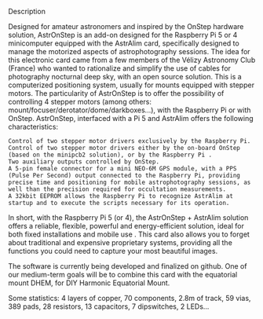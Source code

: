 Description

Designed for amateur astronomers and inspired by the OnStep hardware solution, AstrOnStep is an add-on designed for the Raspberry Pi 5 or 4 minicomputer equipped with the AstrAlim card, specifically designed to manage the motorized aspects of astrophotography sessions. The idea for this electronic card came from a few members of the Vélizy Astronomy Club (France) who wanted to rationalize and simplify the use of cables for photography nocturnal deep sky, with an open source solution.
This is a computerized positioning system, usually for mounts equipped with stepper motors. The particularity of AstrOnStep is to offer the possibility of controlling 4 stepper motors (among others: mount/focuser/derotator/dome/darkboxes...), with the Raspberry Pi or with OnStep. AstrOnStep, interfaced with a Pi 5 and AstrAlim offers the following characteristics:

    Control of two stepper motor drivers exclusively by the Raspberry Pi.
    Control of two stepper motor drivers either by the on-board OnStep (based on the minipcb2 solution), or by the Raspberry Pi .
    Two auxiliary outputs controlled by OnStep.
    A 5-pin female connector for a mini NEO-6M GPS module, with a PPS (Pulse Per Second) output connected to the Raspberry Pi, providing precise time and positioning for mobile astrophotography sessions, as well than the precision required for occultation measurements.
    A 32kbit EEPROM allows the Raspberry Pi to recognize AstrAlim at startup and to execute the scripts necessary for its operation.

In short, with the Raspberry Pi 5 (or 4), the AstrOnStep + AstrAlim solution offers a reliable, flexible, powerful and energy-efficient solution, ideal for both fixed installations and mobile use . This card also allows you to forget about traditional and expensive proprietary systems, providing all the functions you could need to capture your most beautiful images.

The software is currently being developed and finalized on github. One of our medium-term goals will be to combine this card with the equatorial mount DHEM, for DIY Harmonic Equatorial Mount.

Some statistics: 4 layers of copper, 70 components, 2.8m of track, 59 vias, 389 pads, 28 resistors, 13 capacitors, 7 dipswitches, 2 LEDs...
